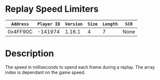# Replay Speed Limiters

| `Address` | `Player ID` | `Version` | `Size` | `Length` | `SCR` |
| ---------- | ----------- | --------- | ------ | -------- | ---- |
| 0x4FF90C | -141974 | 1.16.1 | 4 | 7 | None |

# Description

The speed in milliseconds to spend each frame during a replay. The array index is dependant on the game speed.